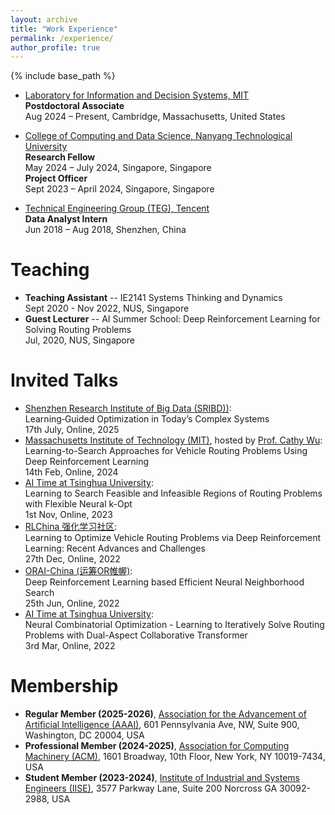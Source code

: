 ```yaml
---
layout: archive
title: "Work Experience"
permalink: /experience/
author_profile: true
---
```


{% include base_path %}
- [Laboratory for Information and Decision Systems, MIT](https://lids.mit.edu/)  
**Postdoctoral Associate**  
Aug 2024 – Present, Cambridge, Massachusetts, United States


- [College of Computing and Data Science, Nanyang Technological University](https://personal.ntu.edu.sg/zhangj/)  
**Research Fellow**  
May 2024 – July 2024, Singapore, Singapore  
**Project Officer**  
Sept 2023 – April 2024, Singapore, Singapore

- [Technical Engineering Group (TEG), Tencent](https://www.tencent.com/en-us/index.html)    
**Data Analyst Intern**  
Jun 2018 – Aug 2018, Shenzhen, China


Teaching
======
- **Teaching Assistant**
-- IE2141 Systems Thinking and Dynamics  
Sept 2020 - Nov 2022, NUS, Singapore
- **Guest Lecturer**
-- AI Summer School: Deep Reinforcement Learning for Solving Routing Problems    
Jul, 2020, NUS, Singapore

Invited Talks
======
- [Shenzhen Research Institute of Big Data (SRIBD))](http://sribd.cn/en):  
Learning‑Guided Optimization in Today’s Complex Systems  
17th July, Online, 2025
- [Massachusetts Institute of Technology (MIT)](https://www.mit.edu/), hosted by [Prof. Cathy Wu](http://www.wucathy.com/blog/):  
Learning-to-Search Approaches for Vehicle Routing Problems Using Deep Reinforcement Learning  
14th Feb, Online, 2024
- [AI Time at Tsinghua University](http://www.aitime.cn/):  
Learning to Search Feasible and Infeasible Regions of Routing Problems with Flexible Neural k-Opt  
1st Nov, Online, 2023
- [RLChina 强化学习社区](http://rlchina.org/topic/619):   
Learning to Optimize Vehicle Routing Problems via Deep Reinforcement Learning: Recent Advances and Challenges    
27th Dec, Online, 2022
- [ORAI-China (运筹OR帷幄)](https://www.zhihu.com/pin/1523752995342286848):   
Deep Reinforcement Learning based Efficient Neural Neighborhood Search    
25th Jun, Online, 2022
- [AI Time at Tsinghua University](http://www.aitime.cn/):  
Neural Combinatorial Optimization - Learning to Iteratively Solve Routing Problems with Dual-Aspect Collaborative Transformer  
3rd Mar, Online, 2022

Membership
======
- **Regular Member (2025-2026)**, [Association for the Advancement of Artificial Intelligence (AAAI)](https://aaai.org/), 601 Pennsylvania Ave, NW, Suite 900, Washington, DC 20004, USA
- **Professional Member (2024-2025)**, [Association for Computing Machinery (ACM)](https://www.acm.org/), 1601 Broadway, 10th Floor, New York, NY 10019-7434, USA
- **Student Member (2023-2024)**, [Institute of Industrial and Systems Engineers (IISE)](https://www.iise.org/Home/), 3577 Parkway Lane, Suite 200 Norcross GA 30092-2988, USA
